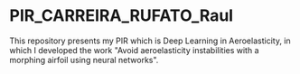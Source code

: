# PIR_CARREIRA_RUFATO_Raul

This repository presents my PIR which is Deep Learning in Aeroelasticity, in which I developed the work "Avoid aeroelasticity instabilities with a morphing airfoil using neural networks".
